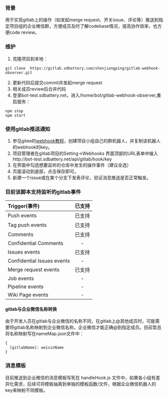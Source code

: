 ### 背景
用于实现gitlab上的操作（如发起merge request、开关issue、评论等）推送到指定项目组的企业微信群，方便成员及时了解codebase情况，提高协作效率，也方便code review。

### 维护
1. 克隆项目到本地：
```
git clone  https://gitlab.sdbattery.com/shenjiangping/gitlab-webhook-observer.git
```
2. 更新代码后提交commit并发起merge request
3. 相关成员review后合并代码
4. 登录bot-test.sdbattery.net，进入/home/bot/gitlab-webhook-observer,重启服务：
```
npm stop
npm start
```
### 使用gitlab推送通知
1. 参见gitee的[webhook教程](https://gitee.com/help/articles/4296#article-header0)，创建项目小组自己的群机器人，并复制该机器人的webhook的key。
2. 项目管理者在gitlab项目的Setting->Webhooks 界面顶部的URL表单中输入http://bot-test.sdbattery.net/api/gitlab/hook/key
3. 在界面中勾选想要监听的仓库中发生的操作事件（建议全选）
4. 页面滚动到底部，点击保存即可。
5. 新建一个issue或在某个分支下发表评论，验证消息推送是否正常触发。

### 目前该脚本支持监听的gitlab事件

|  Trigger(事件) | 已支持 |
|  :---- | :----: |
|  Push events | 已支持 |
|  Tag push events | 已支持 |
|  Comments | 已支持 |
|  Confidential Comments | - |
|  Issues events | 已支持 |
|  Confidential Issues events | - |
|  Merge request events | 已支持 |
|  Job events | - |
|  Pipeline events | - |
|  Wiki Page events | - |


#### gitlab与企业微信名称转换
由于开发人员在gitlab与企业微信的名称不同，在gitlab上@其他成员时，可能需要将gitlab名称映射到企业微信名称，企业微信才能正确@到指定成员。目前暂且将名称映射写在nameMap.json文件中：
```
{
  [gitlabName]: weixinName
}
```

### 消息模板
目前推送到企业微信的消息模板写死在 handleHook.js 文件中，如果各小组有差异化需求，后续可将模板抽离到单独的模板函数/文件，根据企业微信机器人的key来映射不同模板。